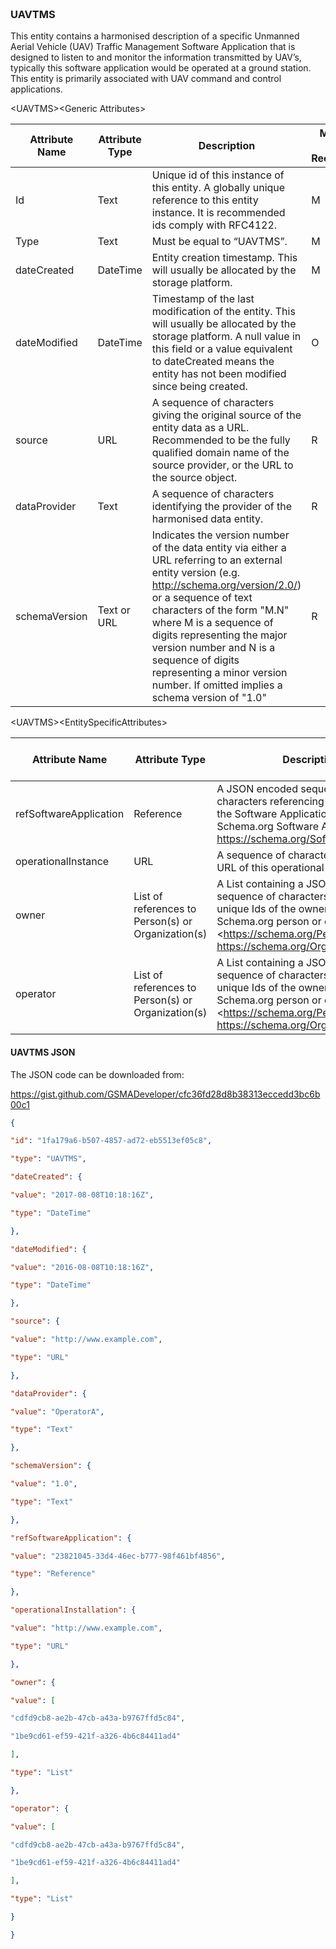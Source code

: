 ### <br>UAVTMS

This entity contains a harmonised description of a specific Unmanned Aerial
Vehicle (UAV) Traffic Management Software Application that is designed to listen
to and monitor the information transmitted by UAV’s, typically this software
application would be operated at a ground station. This entity is primarily
associated with UAV command and control applications.

&lt;UAVTMS&gt;&lt;Generic Attributes&gt;

| Attribute Name | Attribute Type | Description                                                                                                                                                                                                                                                                                                                                                                               | Mandatory/ Optional/ Recommended | May be Null |
|----------------|----------------|-------------------------------------------------------------------------------------------------------------------------------------------------------------------------------------------------------------------------------------------------------------------------------------------------------------------------------------------------------------------------------------------|----------------------------------|-------------|
| Id             | Text           | Unique id of this instance of this entity. A globally unique reference to this entity instance. It is recommended ids comply with RFC4122.                                                                                                                                                                                                                                                | M                                | N           |
| Type           | Text           | Must be equal to “UAVTMS”.                                                                                                                                                                                                                                                                                                                                                                | M                                | N           |
| dateCreated    | DateTime       | Entity creation timestamp. This will usually be allocated by the storage platform.                                                                                                                                                                                                                                                                                                        | M                                | N           |
| dateModified   | DateTime       | Timestamp of the last modification of the entity. This will usually be allocated by the storage platform. A null value in this field or a value equivalent to dateCreated means the entity has not been modified since being created.                                                                                                                                                     | O                                | Y           |
| source         | URL            | A sequence of characters giving the original source of the entity data as a URL. Recommended to be the fully qualified domain name of the source provider, or the URL to the source object.                                                                                                                                                                                               | R                                | Y           |
| dataProvider   | Text           | A sequence of characters identifying the provider of the harmonised data entity.                                                                                                                                                                                                                                                                                                          | R                                | Y           |
| schemaVersion  | Text or URL    | Indicates the version number of the data entity via either a URL referring to an external entity version (e.g. <http://schema.org/version/2.0/>) or a sequence of text characters of the form "M.N" where M is a sequence of digits representing the major version number and N is a sequence of digits representing a minor version number. If omitted implies a schema version of "1.0" | R                                | Y           |

&lt;UAVTMS&gt;&lt;EntitySpecificAttributes&gt;

| Attribute Name         | Attribute Type                                     | Description                                                                                                                                                                                                     | Mandatory/ Optional/ Recommended | May be Null |
|------------------------|----------------------------------------------------|-----------------------------------------------------------------------------------------------------------------------------------------------------------------------------------------------------------------|----------------------------------|-------------|
| refSoftwareApplication | Reference                                          | A JSON encoded sequence of characters referencing the unique Id of the Software Application. Related to a Schema.org Software Application. <https://schema.org/SoftwareApplication>                             | M                                | N           |
| operationalInstance    | URL                                                | A sequence of characters giving the URL of this operational instance.                                                                                                                                           | M                                | N           |
| owner                  | List of references to Person(s) or Organization(s) | A List containing a JSON encoded sequence of characters referencing the unique Ids of the owner(s). Related to a Schema.org person or organization. <https://schema.org/Person https://schema.org/Organization> | R                                | Y           |
| operator               | List of references to Person(s) or Organization(s) | A List containing a JSON encoded sequence of characters referencing the unique Ids of the owner(s). Related to a Schema.org person or organization. <https://schema.org/Person https://schema.org/Organization> | R                                | Y           |

#### UAVTMS JSON

The JSON code can be downloaded from:

https://gist.github.com/GSMADeveloper/cfc36fd28d8b38313eccedd3bc6b00c1
```json
{

"id": "1fa179a6-b507-4857-ad72-eb5513ef05c8",

"type": "UAVTMS",

"dateCreated": {

"value": "2017-08-08T10:18:16Z",

"type": "DateTime"

},

"dateModified": {

"value": "2016-08-08T10:18:16Z",

"type": "DateTime"

},

"source": {

"value": "http://www.example.com",

"type": "URL"

},

"dataProvider": {

"value": "OperatorA",

"type": "Text"

},

"schemaVersion": {

"value": "1.0",

"type": "Text"

},

"refSoftwareApplication": {

"value": "23821045-33d4-46ec-b777-98f461bf4856",

"type": "Reference"

},

"operationalInstallation": {

"value": "http://www.example.com",

"type": "URL"

},

"owner": {

"value": [

"cdfd9cb8-ae2b-47cb-a43a-b9767ffd5c84",

"1be9cd61-ef59-421f-a326-4b6c84411ad4"

],

"type": "List"

},

"operator": {

"value": [

"cdfd9cb8-ae2b-47cb-a43a-b9767ffd5c84",

"1be9cd61-ef59-421f-a326-4b6c84411ad4"

],

"type": "List"

}

}
```